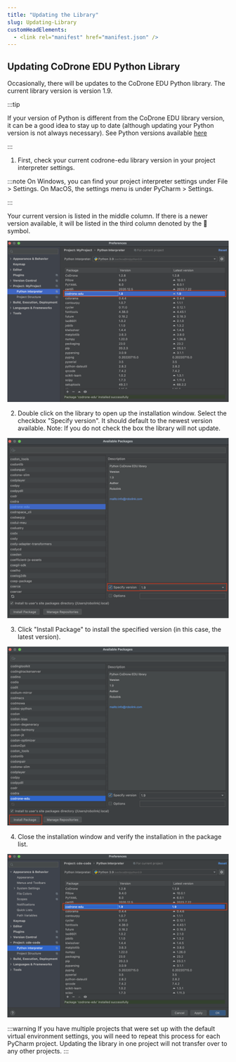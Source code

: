 ```yaml
---
title: "Updating the Library"
slug: Updating-Library
customHeadElements:
  - <link rel="manifest" href="manifest.json" />
---
```


## Updating CoDrone EDU Python Library

Occasionally, there will be updates to the CoDrone EDU Python library. The current library version is version 1.9.

:::tip

If your version of Python is different from the CoDrone EDU library version, it can be a good idea to stay up to date (although updating your Python version is not always necessary). See Python versions available <a href="https://www.python.org/downloads/">here</a>

:::

1. First, check your current codrone-edu library version in your project interpreter settings.

:::note
On Windows, you can find your project interpreter settings under File > Settings. On MacOS, the settings menu is under PyCharm > Settings.

:::

Your current version is listed in the middle column. If there is a newer version available, it will be listed in the third column denoted by the 🔼 symbol.

<img src="\img\CDE\python_docu\update_library_1.png"/>

2. Double click on the library to open up the installation window. Select the checkbox "Specify version". It should default to the newest version available. Note: If you do not check the box the library will not update.

<img src="\img\CDE\python_docu\update_library_2.png"/>

3. Click "Install Package" to install the specified version (in this case, the latest version).

<img src="\img\CDE\python_docu\update_library_3.png"/>

4. Close the installation window and verify the installation in the package list.

<img src="\img\CDE\python_docu\update_library_4.png"/>

:::warning
If you have multiple projects that were set up with the default virtual environment settings, you will need to repeat this process for each PyCharm project. Updating the library in one project will not transfer over to any other projects.
:::